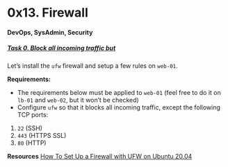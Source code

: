 # 0x13. Firewall
#### DevOps, SysAdmin, Security
##### [Task 0. Block all incoming traffic but](./0-block_all_incoming_traffic_but)
Let’s install the `ufw` firewall and setup a few rules on `web-01`.

<b>Requirements:</b>  
* The requirements below must be applied to `web-01` (feel free to do it on `lb-01` and `web-02`, but it won’t be checked)
* Configure `ufw` so that it blocks all incoming traffic, except the following TCP ports:
1. `22` (SSH)
2. `443` (HTTPS SSL)
3. `80` (HTTP)  

<b>Resources</b>
[How To Set Up a Firewall with UFW on Ubuntu 20.04](https://www.digitalocean.com/community/tutorials/how-to-set-up-a-firewall-with-ufw-on-ubuntu-20-04)

